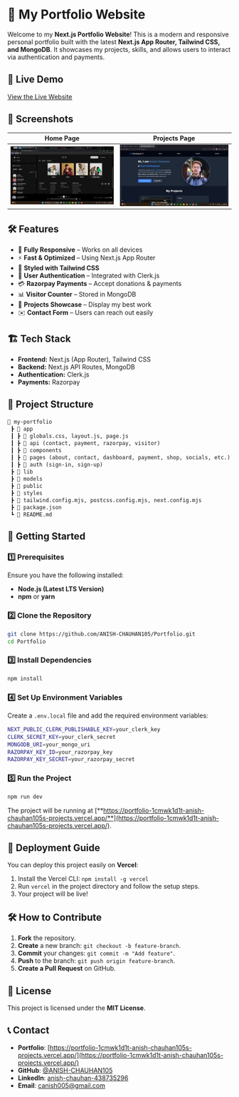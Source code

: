 # 🚀 My Portfolio Website

Welcome to my **Next.js Portfolio Website**! This is a modern and responsive personal portfolio built with the latest **Next.js App Router, Tailwind CSS, and MongoDB**. It showcases my projects, skills, and allows users to interact via authentication and payments.

## 🔗 Live Demo

[View the Live Website](https://portfolio-1cmwk1d1t-anish-chauhan105s-projects.vercel.app/)

## 📸 Screenshots

| Home Page | Projects Page |
| --------- | ------------- |
| ![Home](public/project1.png) | ![Projects](public/project2.png) |

## 🛠️ Features

- 🌟 **Fully Responsive** – Works on all devices
- ⚡ **Fast & Optimized** – Using Next.js App Router
- 🎨 **Styled with Tailwind CSS**
- 🔐 **User Authentication** – Integrated with Clerk.js
- 💳 **Razorpay Payments** – Accept donations & payments
- 📊 **Visitor Counter** – Stored in MongoDB
- 📂 **Projects Showcase** – Display my best work
- ✉️ **Contact Form** – Users can reach out easily

## 🏗️ Tech Stack

- **Frontend:** Next.js (App Router), Tailwind CSS
- **Backend:** Next.js API Routes, MongoDB
- **Authentication:** Clerk.js
- **Payments:** Razorpay

## 📂 Project Structure

```
📁 my-portfolio
 ┣ 📂 app  
 ┃ ┣ 📜 globals.css, layout.js, page.js  
 ┃ ┣ 📂 api (contact, payment, razorpay, visitor)  
 ┃ ┣ 📂 components  
 ┃ ┣ 📂 pages (about, contact, dashboard, payment, shop, socials, etc.)  
 ┃ ┣ 📂 auth (sign-in, sign-up)  
 ┣ 📂 lib  
 ┣ 📂 models  
 ┣ 📂 public  
 ┣ 📂 styles  
 ┣ 📄 tailwind.config.mjs, postcss.config.mjs, next.config.mjs  
 ┣ 📄 package.json  
 ┗ 📄 README.md  

```

## 🚀 Getting Started

### 1️⃣ Prerequisites

Ensure you have the following installed:
- **Node.js (Latest LTS Version)**
- **npm** or **yarn**

### 2️⃣ Clone the Repository

```sh
git clone https://github.com/ANISH-CHAUHAN105/Portfolio.git
cd Portfolio
```

### 3️⃣ Install Dependencies

```sh
npm install
```

### 4️⃣ Set Up Environment Variables

Create a `.env.local` file and add the required environment variables:

```sh
NEXT_PUBLIC_CLERK_PUBLISHABLE_KEY=your_clerk_key
CLERK_SECRET_KEY=your_clerk_secret
MONGODB_URI=your_mongo_uri
RAZORPAY_KEY_ID=your_razorpay_key
RAZORPAY_KEY_SECRET=your_razorpay_secret
```

### 5️⃣ Run the Project

```sh
npm run dev
```

The project will be running at [**https://portfolio-1cmwk1d1t-anish-chauhan105s-projects.vercel.app/**](https://portfolio-1cmwk1d1t-anish-chauhan105s-projects.vercel.app/).

## 🚀 Deployment Guide

You can deploy this project easily on **Vercel**:
1. Install the Vercel CLI: `npm install -g vercel`
2. Run `vercel` in the project directory and follow the setup steps.
3. Your project will be live!

## 🛠️ How to Contribute

1. **Fork** the repository.
2. **Create** a new branch: `git checkout -b feature-branch`.
3. **Commit** your changes: `git commit -m "Add feature"`.
4. **Push** to the branch: `git push origin feature-branch`.
5. **Create a Pull Request** on GitHub.

## 📜 License

This project is licensed under the **MIT License**.

## 📞 Contact

- **Portfolio**: [https://portfolio-1cmwk1d1t-anish-chauhan105s-projects.vercel.app/](https://portfolio-1cmwk1d1t-anish-chauhan105s-projects.vercel.app/)
- **GitHub**: [@ANISH-CHAUHAN105](https://github.com/ANISH-CHAUHAN105)
- **LinkedIn**: [anish-chauhan-438735296](https://www.linkedin.com/in/anish-chauhan-438735296/) 
- **Email**: [canish005@gmail.com](mailto:canish005@gmail.com) 

